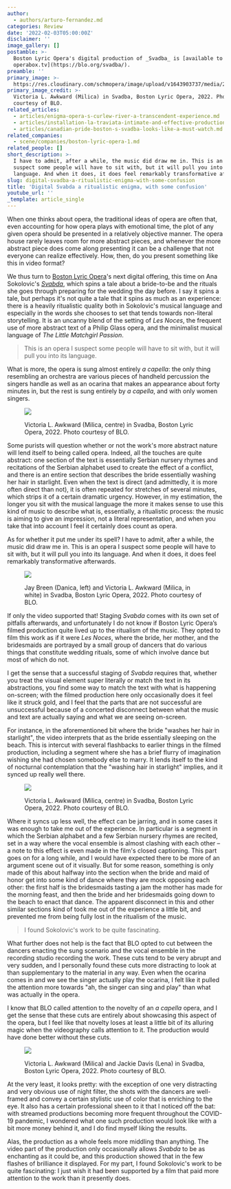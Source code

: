```yaml
---
author:
  - authors/arturo-fernandez.md
categories: Review
date: '2022-02-03T05:00:00Z'
disclaimer: ''
image_gallery: []
postamble: >-
  Boston Lyric Opera's digital production of _Svadba_ is [available to stream on
  operabox.tv](https://blo.org/svadba/).
preamble: ''
primary_image: >-
  https://res.cloudinary.com/schmopera/image/upload/v1643903737/media/2022/02/sqBLO-2022-Svadba_zh6mhl.jpg
primary_image_credit: >-
  Victoria L. Awkward (Milica) in Svadba, Boston Lyric Opera, 2022. Photo
  courtesy of BLO.
related_articles:
  - articles/enigma-opera-s-curlew-river-a-transcendent-experience.md
  - articles/installation-la-traviata-intimate-and-effective-production.md
  - articles/canadian-pride-boston-s-svadba-looks-like-a-must-watch.md
related_companies:
  - scene/companies/boston-lyric-opera-1.md
related_people: []
short_description: >-
  I have to admit, after a while, the music did draw me in. This is an opera I
  suspect some people will have to sit with, but it will pull you into its
  language. And when it does, it does feel remarkably transformative afterwards.
slug: digital-svadba-a-ritualistic-enigma-with-some-confusion
title: 'Digital Svabda a ritualistic enigma, with some confusion'
youtube_url: ''
_template: article_single
---
```


When one thinks about opera, the traditional ideas of opera are often that, even accounting for how opera plays with emotional time, the plot of any given opera should be presented in a relatively objective manner. The opera house rarely leaves room for more abstract pieces, and whenever the more abstract piece does come along presenting it can be a challenge that not everyone can realize effectively. How, then, do you present something like this in video format?

We thus turn to [Boston Lyric Opera](/scene/companies/boston-lyric-opera/)'s next digital offering, this time on Ana Sokolovic's [_Svabda_](https://blo.org/svadba/), which spins a tale about a bride-to-be and the rituals she goes through preparing for the wedding the day before. I say it spins a tale, but perhaps it's not quite a tale that it spins as much as an experience: there is a heavily ritualistic quality both in Sokolovic's musical language and especially in the words she chooses to set that tends towards non-literal storytelling. It is an uncanny blend of the setting of _Les Noces_, the frequent use of more abstract text of a Philip Glass opera, and the minimalist musical language of _The Little Matchgirl Passion_.

> This is an opera I suspect some people will have to sit with, but it will pull you into its language.

What is more, the opera is sung almost entirely _a capella_: the only thing resembling an orchestra are various pieces of handheld percussion the singers handle as well as an ocarina that makes an appearance about forty minutes in, but the rest is sung entirely by _a capella_, and with only women singers.

<figure data-type="image">

![](https://res.cloudinary.com/schmopera/image/upload/v1643903799/media/2022/02/BLO-2022-Svadba-4_jveoe0.jpg)

<figcaption>Victoria L. Awkward (Milica, centre) in Svadba, Boston Lyric Opera, 2022. Photo courtesy of BLO.</figcaption>  
</figure>

Some purists will question whether or not the work's more abstract nature will lend itself to being called opera. Indeed, all the touches are quite abstract: one section of the text is essentially Serbian nursery rhymes and recitations of the Serbian alphabet used to create the effect of a conflict, and there is an entire section that describes the bride essentially washing her hair in starlight. Even when the text is direct (and admittedly, it is more often direct than not), it is often repeated for stretches of several minutes, which strips it of a certain dramatic urgency. However, in my estimation, the longer you sit with the musical language the more it makes sense to use this kind of music to describe what is, essentially, a ritualistic process: the music is aiming to give an impression, not a literal representation, and when you take that into account I feel it certainly does count as opera.

As for whether it put me under its spell? I have to admit, after a while, the music did draw me in. This is an opera I suspect some people will have to sit with, but it will pull you into its language. And when it does, it does feel remarkably transformative afterwards.

<figure data-type="image">

![](https://res.cloudinary.com/schmopera/image/upload/v1643903831/media/2022/02/BLO-2022-Svadba-1_vz4ocz.jpg)

<figcaption>Jay Breen (Danica, left) and Victoria L. Awkward (Milica, in white) in Svadba, Boston Lyric Opera, 2022. Photo courtesy of BLO.</figcaption>  
</figure>

If only the video supported that! Staging _Svabda_ comes with its own set of pitfalls afterwards, and unfortunately I do not know if Boston Lyric Opera’s filmed production quite lived up to the ritualism of the music. They opted to film this work as if it were _Les Noces_, where the bride, her mother, and the bridesmaids are portrayed by a small group of dancers that do various things that constitute wedding rituals, some of which involve dance but most of which do not.

I get the sense that a successful staging of _Svabda_ requires that, whether you treat the visual element super literally or match the text in its abstractions, you find some way to match the text with what is happening on-screen; with the filmed production here only occasionally does it feel like it struck gold, and I feel that the parts that are not successful are unsuccessful because of a concerted disconnect between what the music and text are actually saying and what we are seeing on-screen.

For instance, in the aforementioned bit where the bride "washes her hair in starlight", the video interprets that as the bride essentially sleeping on the beach. This is intercut with several flashbacks to earlier things in the filmed production, including a segment where she has a brief flurry of imagination wishing she had chosen somebody else to marry. It lends itself to the kind of nocturnal contemplation that the "washing hair in starlight" implies, and it synced up really well there.

<figure data-type="image">

![](https://res.cloudinary.com/schmopera/image/upload/v1643903861/media/2022/02/BLO-2022-Svadba-2_tpnnqu.jpg)

<figcaption>Victoria L. Awkward (Milica, centre) in Svadba, Boston Lyric Opera, 2022. Photo courtesy of BLO.</figcaption>  
</figure>

Where it syncs up less well, the effect can be jarring, and in some cases it was enough to take me out of the experience. In particular is a segment in which the Serbian alphabet and a few Serbian nursery rhymes are recited, set in a way where the vocal ensemble is almost clashing with each other – a note to this effect is even made in the film's closed captioning. This part goes on for a long while, and I would have expected there to be more of an argument scene out of it visually. But for some reason, something is only made of this about halfway into the section when the bride and maid of honor get into some kind of dance where they are mock opposing each other: the first half is the bridesmaids tasting a jam the mother has made for the morning feast, and then the bride and her bridesmaids going down to the beach to enact that dance. The apparent disconnect in this and other similar sections kind of took me out of the experience a little bit, and prevented me from being fully lost in the ritualism of the music.

> I found Sokolovic's work to be quite fascinating.

What further does not help is the fact that BLO opted to cut between the dancers enacting the sung scenario and the vocal ensemble in the recording studio recording the work. These cuts tend to be very abrupt and very sudden, and I personally found these cuts more distracting to look at than supplementary to the material in any way. Even when the ocarina comes in and we see the singer actually play the ocarina, I felt like it pulled the attention more towards "ah, the singer can sing and play" than what was actually in the opera.

I know that BLO called attention to the novelty of an _a capella_ opera, and I get the sense that these cuts are entirely about showcasing this aspect of the opera, but I feel like that novelty loses at least a little bit of its alluring magic when the videography calls attention to it. The production would have done better without these cuts.

<figure data-type="image">

![](https://res.cloudinary.com/schmopera/image/upload/v1643903885/media/2022/02/BLO-2022-Svadba-3_gsfmsr.jpg)

<figcaption>Victoria L. Awkward (Milica) and Jackie Davis (Lena) in Svadba, Boston Lyric Opera, 2022. Photo courtesy of BLO.</figcaption>  
</figure>

At the very least, it looks pretty: with the exception of one very distracting and very obvious use of night filter, the shots with the dancers are well-framed and convey a certain stylistic use of color that is enriching to the eye. It also has a certain professional sheen to it that I noticed off the bat: with streamed productions becoming more frequent throughout the COVID-19 pandemic, I wondered what one such production would look like with a bit more money behind it, and I do find myself liking the results.

Alas, the production as a whole feels more middling than anything. The video part of the production only occasionally allows _Svabda_ to be as enchanting as it could be, and this production showed that in the few flashes of brilliance it displayed. For my part, I found Sokolovic's work to be quite fascinating: I just wish it had been supported by a film that paid more attention to the work than it presently does.
